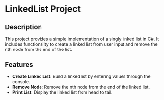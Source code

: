 # LinkedList Project

## Description

This project provides a simple implementation of a singly linked list in C#. It includes functionality to create a linked list from user input and remove the nth node from the end of the list.

## Features

- **Create Linked List**: Build a linked list by entering values through the console.
- **Remove Node**: Remove the nth node from the end of the linked list.
- **Print List**: Display the linked list from head to tail.
